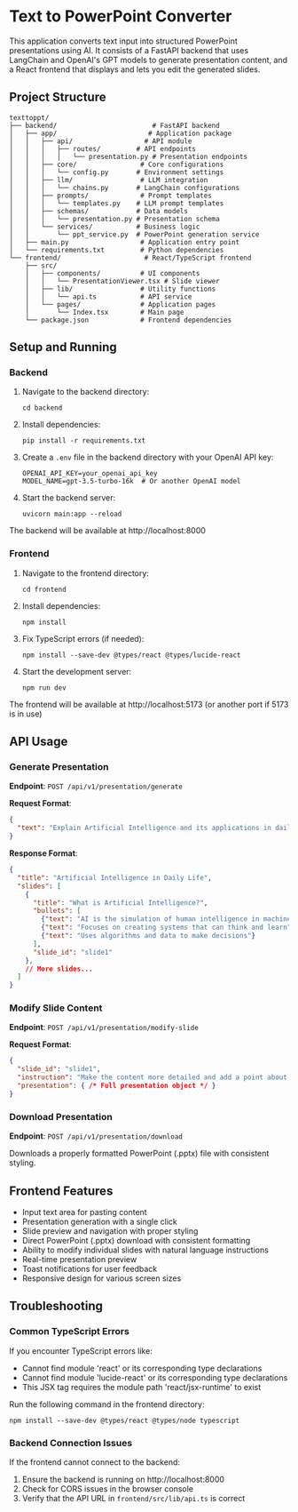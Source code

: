 # Text to PowerPoint Converter

This application converts text input into structured PowerPoint presentations using AI. It consists of a FastAPI backend that uses LangChain and OpenAI's GPT models to generate presentation content, and a React frontend that displays and lets you edit the generated slides.

## Project Structure

```
texttoppt/
├── backend/                        # FastAPI backend
│   ├── app/                       # Application package
│   │   ├── api/                  # API module
│   │   │   ├── routes/         # API endpoints
│   │   │   │   └── presentation.py # Presentation endpoints
│   │   ├── core/                # Core configurations
│   │   │   └── config.py       # Environment settings
│   │   ├── llm/                 # LLM integration
│   │   │   └── chains.py       # LangChain configurations
│   │   ├── prompts/             # Prompt templates
│   │   │   └── templates.py    # LLM prompt templates
│   │   ├── schemas/            # Data models
│   │   │   └── presentation.py # Presentation schema
│   │   └── services/           # Business logic
│   │       └── ppt_service.py  # PowerPoint generation service
│   ├── main.py                  # Application entry point
│   └── requirements.txt         # Python dependencies
└── frontend/                     # React/TypeScript frontend
    ├── src/
    │   ├── components/          # UI components
    │   │   └── PresentationViewer.tsx # Slide viewer
    │   ├── lib/                 # Utility functions
    │   │   └── api.ts           # API service
    │   └── pages/               # Application pages
    │       └── Index.tsx        # Main page
    └── package.json             # Frontend dependencies
```

## Setup and Running

### Backend

1. Navigate to the backend directory:
   ```
   cd backend
   ```

2. Install dependencies:
   ```
   pip install -r requirements.txt
   ```

3. Create a `.env` file in the backend directory with your OpenAI API key:
   ```
   OPENAI_API_KEY=your_openai_api_key
   MODEL_NAME=gpt-3.5-turbo-16k  # Or another OpenAI model
   ```

4. Start the backend server:
   ```
   uvicorn main:app --reload
   ```

The backend will be available at http://localhost:8000

### Frontend

1. Navigate to the frontend directory:
   ```
   cd frontend
   ```

2. Install dependencies:
   ```
   npm install
   ```
   
3. Fix TypeScript errors (if needed):
   ```
   npm install --save-dev @types/react @types/lucide-react
   ```

4. Start the development server:
   ```
   npm run dev
   ```

The frontend will be available at http://localhost:5173 (or another port if 5173 is in use)

## API Usage

### Generate Presentation

**Endpoint**: `POST /api/v1/presentation/generate`

**Request Format**:
```json
{
  "text": "Explain Artificial Intelligence and its applications in daily life"
}
```

**Response Format**:
```json
{
  "title": "Artificial Intelligence in Daily Life",
  "slides": [
    {
      "title": "What is Artificial Intelligence?",
      "bullets": [
        {"text": "AI is the simulation of human intelligence in machines"},
        {"text": "Focuses on creating systems that can think and learn"},
        {"text": "Uses algorithms and data to make decisions"}
      ],
      "slide_id": "slide1"
    },
    // More slides...
  ]
}
```

### Modify Slide Content

**Endpoint**: `POST /api/v1/presentation/modify-slide`

**Request Format**:
```json
{
  "slide_id": "slide1",
  "instruction": "Make the content more detailed and add a point about neural networks",
  "presentation": { /* Full presentation object */ }
}
```

### Download Presentation

**Endpoint**: `POST /api/v1/presentation/download`

Downloads a properly formatted PowerPoint (.pptx) file with consistent styling.

## Frontend Features

- Input text area for pasting content
- Presentation generation with a single click
- Slide preview and navigation with proper styling
- Direct PowerPoint (.pptx) download with consistent formatting
- Ability to modify individual slides with natural language instructions
- Real-time presentation preview
- Toast notifications for user feedback
- Responsive design for various screen sizes

## Troubleshooting

### Common TypeScript Errors

If you encounter TypeScript errors like:

- Cannot find module 'react' or its corresponding type declarations
- Cannot find module 'lucide-react' or its corresponding type declarations
- This JSX tag requires the module path 'react/jsx-runtime' to exist

Run the following command in the frontend directory:

```
npm install --save-dev @types/react @types/node typescript
```

### Backend Connection Issues

If the frontend cannot connect to the backend:

1. Ensure the backend is running on http://localhost:8000
2. Check for CORS issues in the browser console
3. Verify that the API URL in `frontend/src/lib/api.ts` is correct
